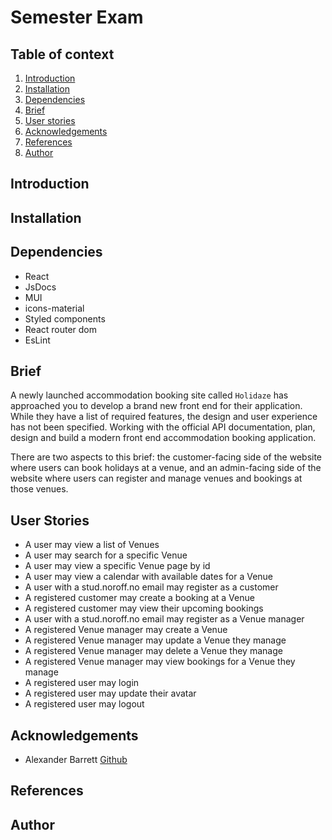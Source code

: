 # Semester Exam

## Table of context

1. [Introduction](#introduction)
2. [Installation](#installation)
3. [Dependencies](#dependencies)
4. [Brief](#brief)
5. [User stories](#user-stories)
6. [Acknowledgements](#acknowledgements)
7. [References](#references)
8. [Author](#author)

## Introduction

## Installation

## Dependencies

- React
- JsDocs
- MUI
- icons-material
- Styled components
- React router dom
- EsLint

## Brief

A newly launched accommodation booking site called `Holidaze` has approached you to develop a brand new front end for their application. While they have a list of required features, the design and user experience has not been specified. Working with the official API documentation, plan, design and build a modern front end accommodation booking application.

There are two aspects to this brief: the customer-facing side of the website where users can book holidays at a venue, and an admin-facing side of the website where users can register and manage venues and bookings at those venues.

## User Stories

- A user may view a list of Venues
- A user may search for a specific Venue
- A user may view a specific Venue page by id
- A user may view a calendar with available dates for a Venue
- A user with a stud.noroff.no email may register as a customer
- A registered customer may create a booking at a Venue
- A registered customer may view their upcoming bookings
- A user with a stud.noroff.no email may register as a Venue manager
- A registered Venue manager may create a Venue
- A registered Venue manager may update a Venue they manage
- A registered Venue manager may delete a Venue they manage
- A registered Venue manager may view bookings for a Venue they manage
- A registered user may login
- A registered user may update their avatar
- A registered user may logout

## Acknowledgements

- Alexander Barrett [Github](https://github.com/Anclagen)

## References

## Author
